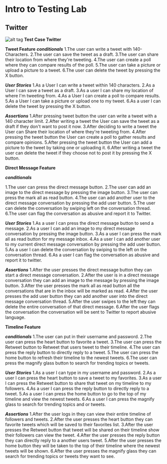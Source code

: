 # Intro to Testing Lab
## Twitter
![alt tag](http://cdn.betches.com/sites/default/files/article/list/images/ferrell.jpg)
**Test Case Twitter**

**Tweet Feature**
***conditionals***
  1.The user can write a tweet with 140-Characters.
  2.The user can save the tweet as a draft.
  3.The user can share their location from where they're tweeting.
  4.The user can create a poll where they can compare results of the poll.
  5.The user can take a picture or upload a picture to a tweet.
  6.The user can delete the tweet by pressing the X button.

  ***User Stories***
  1.As a User I can write a tweet within 140 characters.
  2.As a User I can save a tweet as a draft.
  3.As a user I can share my location of where I'm tweeting from.
  4.As a User I can create a poll to compare results.
  5.As a User I can take a picture or upload one to my tweet.
  6.As a user I can delete the tweet by pressing the X button.

  ***Assertions***
  1.After pressing tweet button the user can write a tweet with a 140 character limit.
  2.After writing a tweet the User can save the tweet as a draft if they don't want to post it now.
  3.After deciding to write a tweet the User can Share their location of where they're tweeting from.
  4.After pressing the tweet button the User can create a poll to gather results and compare opinions.
  5.After pressing the tweet button the User can add a picture to the tweet by taking one or uploading it.
  6.After writing a tweet the user can delete the tweet if they choose not to post it by pressing the X button.

  **Direct Message Feature**

  ***conditionals***

  1.The user can press the direct message button.
  2.The user can add an image to the direct message by pressing the image button.
  3.The user can press the mark all as read button.
  4.The user can add another user to the direct message conversation by pressing the add user button.
  5.The user can delete the conversation by swiping left on the conversation thread.
  6.The user can flag the conversation as abusive and report it to Twitter.

  ***User Stories***
  1.As a user I can press the direct message button to send a message.
  2.As a user I can add an image to my direct message conversation by pressing the image button.
  3.As a user I can press the mark all as read button for my message inbox.
  4.As a user I can add another user to my current direct message conversation by pressing the add user button.
  5.As a user I can delete the conversation by swiping to the left on the conversation thread.
  6.As a user I can flag the conversation as abusive and report it to twitter.

  ***Assertions***
  1.After the user presses the direct message button they can start a direct message conversation.
  2.After the user is in a direct message conversation they can add an image to the message by pressing the image button.
  3.After the user presses the mark all as read button all the conversations that are in the inbox will be marked as read.
  4.After the user presses the add user button they can add another user into the direct message conversation thread.
  5.After the user swipes to the left they can delete the entire conversation of that direct message.
  6.After the user flags the conversation the conversation will be sent to Twitter to report abusive language.

  **Timeline Feature**

  ***conditionals***
  1.The user can put in their username and password.
  2.The user can press the heart button to favorite a tweet.
  3.The user can press the Retweet button to Retweet that users tweet to their timeline.
  4.The user can press the reply button to directly reply to a tweet.
  5.The user can press the home button to refresh their timeline to the newest tweets.
  6.The user can press the magnify glass button to search for trending topics or tweets.

  ***User Stories***
  1.As a user I can type in my username and password.
  2.As a user I can press the heart button to save a tweet to my favorites.
  3.As a user I can press the Retweet button to share that tweet on my timeline to my followers.
  4.As a user I can press the reply button to directly reply to a tweet.
  5.As a user I can press the home button to go to the top of my timeline and view the newest tweets.
  6.As a user I can press the magnify glass to search for trending topics and or tweets.

  ***Assertions***
  1.After the user logs in they can view their entire timeline of followers and tweets.
  2.After the user presses the heart button they can favorite tweets which will be saved to their favorites list.
  3.After the user presses the Retweet button that tweet will be shared on their timeline show their followers can view the tweet.
  4.After the user presses the reply button they can directly reply to a another users tweet.
  5.After the user presses the home button they will be taken to the top of their timeline where the newest tweets will be shown.
  6.After the user presses the magnify glass they can search for trending topics or tweets they want to see.
